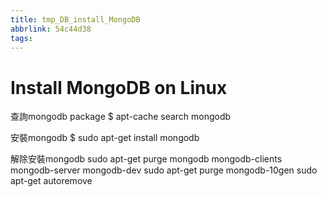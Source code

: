 ```yaml
---
title: tmp_DB_install_MongoDB
abbrlink: 54c44d38
tags:
---
```

Install MongoDB on Linux
===

查詢mongodb package
$ apt-cache search mongodb

安裝mongodb
$ sudo apt-get install mongodb

解除安裝mongodb
sudo apt-get purge mongodb mongodb-clients mongodb-server mongodb-dev
sudo apt-get purge mongodb-10gen
sudo apt-get autoremove